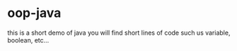 # oop-java

this is a short demo of java
you will find short lines of code such us variable, boolean, etc...
